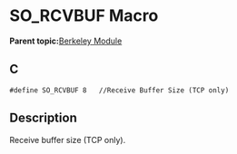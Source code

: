# SO\_RCVBUF Macro

**Parent topic:**[Berkeley Module](GUID-5F35C98C-EC8E-40FF-9B62-3B31D508F820.md)

## C

```
#define SO_RCVBUF 8   //Receive Buffer Size (TCP only)
```

## Description

Receive buffer size \(TCP only\).

